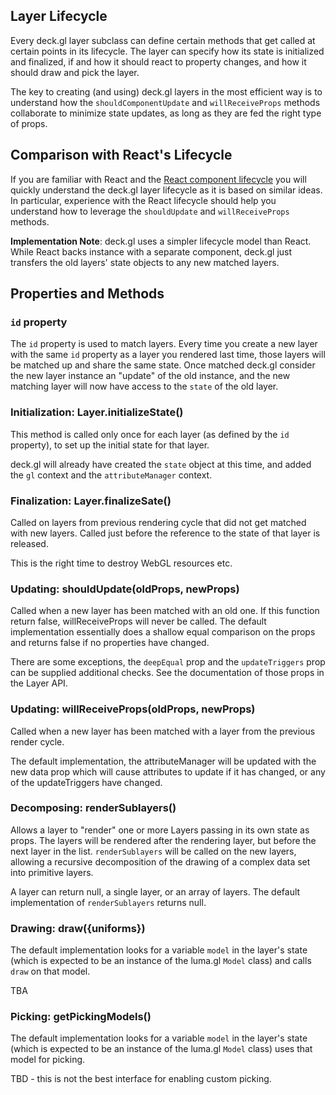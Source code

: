 ## Layer Lifecycle

Every deck.gl layer subclass can define certain methods that get called
at certain points in its lifecycle. The layer can specify how its state
is initialized and finalized, if and how it should react to property changes,
and how it should draw and pick the layer.

The key to creating (and using) deck.gl layers in the most efficient way
is to understand how the `shouldComponentUpdate` and `willReceiveProps`
methods collaborate to minimize state updates, as long as they are fed the
right type of props.


## Comparison with React's Lifecycle

If you are familiar with React and the
[React component lifecycle](https://facebook.github.io/react/docs/component-specs.html)
you will quickly understand the deck.gl layer lifecycle as it is based on
similar ideas. In particular, experience with the React lifecycle should help
you understand how to leverage the `shouldUpdate` and `willReceiveProps`
methods.

**Implementation Note**: deck.gl uses a simpler lifecycle model than React.
While React backs instance with a separate component, deck.gl just transfers
the old layers' state objects to any new matched layers.


## Properties and Methods

### `id` property

The `id` property is used to match layers. Every time you create a new layer
with the same `id` property as a layer you rendered last time,
those layers will be matched up and share the same state. Once matched
deck.gl consider the new layer instance an "update" of the old instance, and
the new matching layer will now have access to the `state` of the old layer.


### Initialization: Layer.initializeState()

This method is called only once for each layer (as defined by the `id`
property), to set up the initial state for that layer.

deck.gl will already have created the `state` object at this time, and
added the `gl` context and the `attributeManager` context.


### Finalization: Layer.finalizeSate()

Called on layers from previous rendering cycle that did not get matched
with new layers. Called just before the reference to the state of that layer
is released.

This is the right time to destroy WebGL resources etc.


### Updating: shouldUpdate(oldProps, newProps)

Called when a new layer has been matched with an old one. If this function
return false, willReceiveProps will never be called.
The default implementation essentially does a shallow equal comparison
on the props and returns false if no properties have changed.

There are some exceptions, the `deepEqual` prop and the `updateTriggers`
prop can be supplied additional checks. See the documentation of those
props in the Layer API.


### Updating: willReceiveProps(oldProps, newProps)

Called when a new layer has been matched with a layer from the previous
render cycle.

The default implementation, the attributeManager will be updated with the
new data prop which will cause attributes to update if it has changed, or
any of the updateTriggers have changed.


### Decomposing: renderSublayers()

Allows a layer to "render" one or more Layers passing in its own state as props.
The layers will be rendered after the rendering layer, but before the next
layer in the list. `renderSublayers` will be called on the new layers,
allowing a recursive decomposition of the drawing of a complex data set
into primitive layers.

A layer can return null, a single layer, or an array of layers. The default
implementation of `renderSublayers` returns null.


### Drawing: draw({uniforms})

The default implementation looks for a variable `model` in the layer's
state (which is expected to be an instance of the luma.gl `Model` class)
and calls `draw` on that model.

TBA


### Picking: getPickingModels()

The default implementation looks for a variable `model` in the layer's
state (which is expected to be an instance of the luma.gl `Model` class)
uses that model for picking.

TBD - this is not the best interface for enabling custom picking.

